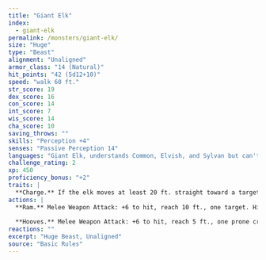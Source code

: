 ```yaml
---
title: "Giant Elk"
index:
  - giant-elk
permalink: /monsters/giant-elk/
size: "Huge"
type: "Beast"
alignment: "Unaligned"
armor_class: "14 (Natural)"
hit_points: "42 (5d12+10)"
speed: "walk 60 ft."
str_score: 19
dex_score: 16
con_score: 14
int_score: 7
wis_score: 14
cha_score: 10
saving_throws: ""
skills: "Perception +4"
senses: "Passive Perception 14"
languages: "Giant Elk, understands Common, Elvish, and Sylvan but can't speak"
challenge_rating: 2
xp: 450
proficiency_bonus: "+2"
traits: |
  **Charge.** If the elk moves at least 20 ft. straight toward a target and then hits it with a ram attack on the same turn, the target takes an extra 7 (2d6) damage. If the target is a creature, it must succeed on a DC 14 Strength saving throw or be knocked prone.
actions: |
  **Ram.** Melee Weapon Attack: +6 to hit, reach 10 ft., one target. Hit: 11 (2d6 + 4) bludgeoning damage.
  
  **Hooves.** Melee Weapon Attack: +6 to hit, reach 5 ft., one prone creature. Hit: 22 (4d8 + 4) bludgeoning damage.
reactions: ""
excerpt: "Huge Beast, Unaligned"
source: "Basic Rules"
---
```

